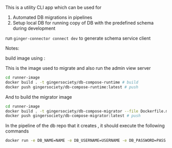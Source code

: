 This is a utility CLI app which can be used for

1. Automated DB migrations in pipelines
2. Setup local DB for running copy of DB with the predefined schema during development

run `ginger-connector connect dev` to generate schema service client



Notes:


build image using :

This is the image used to migrate and also run the admin view server

```sh
cd runner-image
docker build . -t gingersociety/db-compose-runtime # build
docker push gingersociety/db-compose-runtime:latest # push
```

And to build the migrator image

```sh
cd runner-image
docker build . -t gingersociety/db-compose-migrator --file Dockerfile.migrator # build
docker push gingersociety/db-compose-migrator:latest # push
```

In the pipeline of the db repo that it creates , it should execute the following commands 

```sh
docker run -e DB_NAME=NAME -e DB_USERNAME=USERNAME -e DB_PASSWORD=PASS -e DB_HOST=HOST -e DB_PORT=PORT -v $(pwd)/models.py:/app/src/models.py -v $(pwd)/admin.py:/app/src/admin.py -v $(pwd)/migrations:/app/src/migrations gingersociety/db-compose-migrator:latest

```
